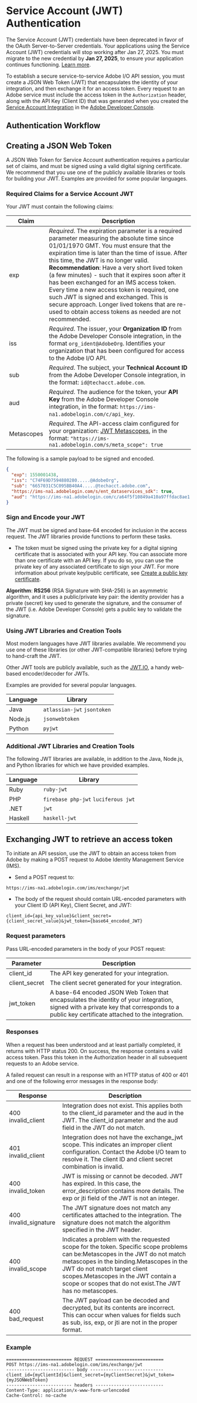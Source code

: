 # Service Account (JWT) Authentication

<InlineAlert slots="text"/>

The Service Account (JWT) credentials have been deprecated in favor of the OAuth Server-to-Server credentials. Your applications using the Service Account (JWT) credentials will stop working after Jan 27, 2025. You must migrate to the new credential by **Jan 27, 2025**, to ensure your application continues functioning. [Learn more](./ServerToServerAuthentication/migration.md).

To establish a secure service-to-service Adobe I/O API session, you must create a JSON Web Token (JWT) that encapsulates the identity of your integration, and then exchange it for an access token. Every request to an Adobe service must include the access token in the `Authorization` header, along with the API Key (Client ID) that was generated when you created the [Service Account Integration](../ServiceAccountIntegration.md) in the [Adobe Developer Console](https://developer.adobe.com/console/).

## Authentication Workflow

## Creating a JSON Web Token

A JSON Web Token for Service Account authentication requires a particular set of claims, and must be signed using a valid digital signing certificate. We recommend that you use one of the publicly available libraries or tools for building your JWT. Examples are provided for some popular languages.

### Required Claims for a Service Account JWT

Your JWT must contain the following claims:

| Claim      | Description|
|---|---|
| exp        | _Required_. The expiration parameter is a required parameter measuring the absolute time since 01/01/1970 GMT. You must ensure that the expiration time is later than the time of issue. After this time, the JWT is no longer valid. **Recommendation**: Have a very short lived token (a few minutes) - such that it expires soon after it has been exchanged for an IMS access token. Every time a new access token is required, one such JWT is signed and exchanged. This is secure approach. Longer lived tokens that are re-used to obtain access tokens as needed are not recommended. |
| iss        | _Required_. The issuer, your **Organization ID** from the Adobe Developer Console integration, in the format `org_ident@AdobeOrg`. Identifies your organization that has been configured for access to the Adobe I/O API.|
| sub        | _Required_. The subject, your **Technical Account ID** from the Adobe Developer Console integration, in the format: `id@techacct.adobe.com`.|
| aud        | _Required_. The audience for the token, your **API Key** from the Adobe Developer Console integration, in the format: `https://ims-na1.adobelogin.com/c/api_key`.|
| Metascopes | _Required_. The API-access claim configured for your organization: [JWT Metascopes](scopes.md), in the format: `"https://ims-na1.adobelogin.com/s/meta_scope": true`|

The following is a sample payload to be signed and encoded.

```json
{
  "exp": 1550001438,
  "iss": "C74F69D7594880280.....@AdobeOrg",
  "sub": "6657031C5C095BB40A4.....@techacct.adobe.com",
  "https://ims-na1.adobelogin.com/s/ent_dataservices_sdk": true,
  "aud": "https://ims-na1.adobelogin.com/c/a64f5f10849a410a97ffdac8ae1....."
}
```

### Sign and Encode your JWT

The JWT must be signed and base-64 encoded for inclusion in the access request. The JWT libraries provide functions to perform these tasks.

- The token must be signed using the private key for a digital signing certificate that is associated with your API key. You can associate more than one certificate with an API key. If you do so, you can use the private key of any associated certificate to sign your JWT. For more information about private key/public certificate, see [Create a public key certificate](../JWT/JWTCertificate/#using-the-public-key-certificate-for-service-account-integration).

**Algorithm**: **RS256** (RSA Signature with SHA-256) is an asymmetric algorithm, and it uses a public/private key pair: the identity provider has a private (secret) key used to generate the signature, and the consumer of the JWT (i.e. Adobe Developer Console) gets a public key to validate the signature.

### Using JWT Libraries and Creation Tools

Most modern languages have JWT libraries available. We recommend you use one of these libraries (or other JWT-compatible libraries) before trying to hand-craft the JWT.

Other JWT tools are publicly available, such as the [JWT.IO](https://jwt.io/), a handy web-based encoder/decoder for JWTs.

Examples are provided for several popular languages.

| Language | Library                     |
| -------- | --------------------------- |
| Java     | `atlassian-jwt` `jsontoken` |
| Node.js  | `jsonwebtoken`              |
| Python   | `pyjwt`                     |

### Additional JWT Libraries and Creation Tools

The following JWT libraries are available, in addition to the Java, Node.js, and Python libraries for which we have provided examples.

| Language | Library                             |
| -------- | ----------------------------------- |
| Ruby     | `ruby-jwt`                          |
| PHP      | `firebase php-jwt` `luciferous jwt` |
| .NET     | `jwt`                               |
| Haskell  | `haskell-jwt`                       |

## Exchanging JWT to retrieve an access token

To initiate an API session, use the JWT to obtain an access token from Adobe by making a POST request to Adobe Identity Management Service (IMS).

- Send a POST request to:

`https://ims-na1.adobelogin.com/ims/exchange/jwt`

- The body of the request should contain URL-encoded parameters with your Client ID (API Key), Client Secret, and JWT:

`client_id={api_key_value}&client_secret={client_secret_value}&jwt_token={base64_encoded_JWT}`

### Request parameters

Pass URL-encoded parameters in the body of your POST request:

| Parameter     | Description                                                                                                                                                                              |
| ------------- | ---------------------------------------------------------------------------------------------------------------------------------------------------------------------------------------- |
| client_id     | The API key generated for your integration.                                                                                                                                              |
| client_secret | The client secret generated for your integration.                                                                                                                                        |
| jwt_token     | A base-64 encoded JSON Web Token that encapsulates the identity of your integration, signed with a private key that corresponds to a public key certificate attached to the integration. |

### Responses

When a request has been understood and at least partially completed, it returns with HTTP status 200. On success, the response contains a valid access token. Pass this token in the Authorization header in all subsequent requests to an Adobe service.

A failed request can result in a response with an HTTP status of 400 or 401 and one of the following error messages in the response body:

|Response|Description|
|--- |--- |
|400 invalid_client|Integration does not exist. This applies both to the client_id parameter and the aud in the JWT. The client_id parameter and the aud field in the JWT do not match.|
|401 invalid_client|Integration does not have the exchange_jwt scope. This indicates an improper client configuration. Contact the Adobe I/O team to resolve it. The client ID and client secret combination is invalid.|
|400 invalid_token|JWT is missing or cannot be decoded. JWT has expired. In this case, the error_description contains more details. The exp or jti field of the JWT is not an integer.|
|400 invalid_signature|The JWT signature does not match any certificates attached to the integration. The signature does not match the algorithm specified in the JWT header.|
|400 invalid_scope|Indicates a problem with the requested scope for the token. Specific scope problems can be:Metascopes in the JWT do not match metascopes in the binding.Metascopes in the JWT do not match target client scopes.Metascopes in the JWT contain a scope or scopes that do not exist.The JWT has no metascopes.|
|400 bad_request|The JWT payload can be decoded and decrypted, but its contents are incorrect. This can occur when values for fields such as sub, iss, exp, or jti are not in the proper format.|


### Example

```
========================= REQUEST ==========================
POST https://ims-na1.adobelogin.com/ims/exchange/jwt
-------------------------- body ----------------------------
client_id={myClientId}&client_secret={myClientSecret}&jwt_token={myJSONWebToken}
------------------------- headers --------------------------
Content-Type: application/x-www-form-urlencoded
Cache-Control: no-cache
```
